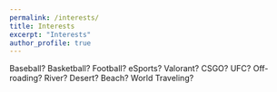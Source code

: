 ```yaml
---
permalink: /interests/
title: Interests
excerpt: "Interests"
author_profile: true
---
```


Baseball? Basketball? Football? eSports? Valorant? CSGO? UFC? Off-roading? River? Desert? Beach? World Traveling?

